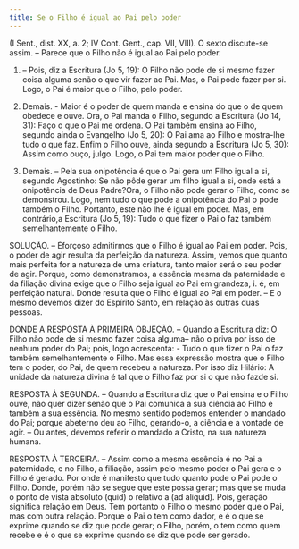 ```yaml
---
title: Se o Filho é igual ao Pai pelo poder
---
```


(I Sent., dist. XX, a. 2; IV Cont. Gent., cap. VII, VIII).
  O sexto discute-se assim. – Parece que o Filho não é igual ao Pai pelo poder.  

1. – Pois, diz a Escritura (Jo 5, 19): O Filho não pode de si mesmo fazer coisa alguma senão o que vir fazer ao Pai. Mas, o Pai pode fazer por si. Logo, o Pai é maior que o Filho, pelo poder.  

2. Demais. - Maior é o poder de quem manda e ensina do que o de quem obedece e ouve. Ora, o Pai manda o Filho, segundo a Escritura (Jo 14, 31): Faço o que o Pai me ordena. O Pai também ensina ao Filho, segundo ainda o Evangelho (Jo 5, 20): O Pai ama ao Filho e mostra-lhe tudo o que faz. Enfim o Filho ouve, ainda segundo a Escritura (Jo 5, 30): Assim como ouço, julgo. Logo, o Pai tem maior poder que o Filho.  

3. Demais. – Pela sua onipotência é que o Pai gera um Filho igual a si, segundo Agostinho: Se não pôde gerar um filho igual a si, onde está a onipotência de Deus Padre?Ora, o Filho não pode gerar o Filho, como se demonstrou. Logo, nem tudo o que pode a onipotência do Pai o pode também o Filho. Portanto, este não lhe é igual em poder.  Mas, em contrário,a Escritura (Jo 5, 19): Tudo o que fizer o Pai o faz também semelhantemente o Filho.  

SOLUÇÃO. – Éforçoso admitirmos que o Filho é igual ao Pai em poder. Pois, o poder de agir resulta da perfeição da natureza. Assim, vemos que quanto mais perfeita for a natureza de uma criatura, tanto maior será o seu poder de agir. Porque, como demonstramos, a essência mesma da paternidade e da filiação divina exige que o Filho seja igual ao Pai em grandeza, i. é, em perfeição natural. Donde resulta que o Filho é igual ao Pai em poder. – E o mesmo devemos dizer do Espírito Santo, em relação às outras duas pessoas.  

DONDE A RESPOSTA À PRIMEIRA OBJEÇÃO. – Quando a Escritura diz: O Filho não pode de si mesmo fazer coisa alguma– não o priva por isso de nenhum poder do Pai; pois, logo acrescenta: - Tudo o que fizer o Pai o faz também semelhantemente o Filho. Mas essa expressão mostra que o Filho tem o poder, do Pai, de quem recebeu a natureza. Por isso diz Hilário: A unidade da natureza divina é tal que o Filho faz por si o que não fazde si.  

RESPOSTA À SEGUNDA. – Quando a Escritura diz que o Pai ensina e o Filho ouve, não quer dizer senão que o Pai comunica a sua ciência ao Filho e também a sua essência. No mesmo sentido podemos entender o mandado do Pai; porque abeterno deu ao Filho, gerando-o, a ciência e a vontade de agir. – Ou antes, devemos referir o mandado a Cristo, na sua natureza humana.  

RESPOSTA À TERCEIRA. – Assim como a mesma essência é no Pai a paternidade, e no Filho, a filiação, assim pelo mesmo poder o Pai gera e o Filho é gerado. Por onde é manifesto que tudo quanto pode o Pai pode o Filho. Donde, porém não se segue que este possa gerar; mas que se muda o ponto de vista absoluto (quid) o relativo a (ad aliquid). Pois, geração significa relação em Deus. Tem portanto o Filho o mesmo poder que o Pai, mas com outra relação. Porque o Pai o tem como dador, e é o que se exprime quando se diz que pode gerar; o Filho, porém, o tem como quem recebe e é o que se exprime quando se diz que pode ser gerado.